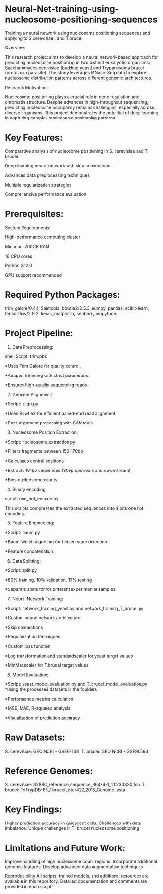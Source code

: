 # Neural-Net-training-using-nucleosome-positioning-sequences
Training a neural network using nucleosome positioning sequences and applying to S.cerevisiae , and T.brucei


Overview:

This research project aims to develop a neural network-based approach for predicting nucleosome positioning in two distinct eukaryotic organisms: Saccharomyces cerevisiae (budding yeast) and Trypanosoma brucei (protozoan parasite). The study leverages MNase-Seq data to explore nucleosome distribution patterns across different genomic architectures.


Research Motivation:

Nucleosome positioning plays a crucial role in gene regulation and chromatin structure. Despite advances in high-throughput sequencing, predicting nucleosome occupancy remains challenging, especially across diverse organisms. This project demonstrates the potential of deep learning in capturing complex nucleosome positioning patterns.


# Key Features:

Comparative analysis of nucleosome positioning in S. cerevisiae and T. brucei

Deep learning neural network with skip connections

Advanced data preprocessing techniques

Multiple regularization strategies

Comprehensive performance evaluation



# Prerequisites:
System Requirements:

High-performance computing cluster

Minimum 700GB RAM

16 CPU cores

Python 3.12.0

GPU support recommended



# Required Python Packages:

trim_galore/0.4.1,
Samtools,
bowtie2/2.5.3,
numpy,
pandas,
scikit-learn,
tensorflow/2.9.2,
keras,
matplotlib,
seaborn,
biopython.


# Project Pipeline:

1. Data Preprocessing:
   
shell Script: trim.pbs

*Uses Trim Galore for quality control,

*Adapter trimming with strict parameters.

*Ensures high-quality sequencing reads


2. Genome Alignment:
   
*Script: align.py

*Uses Bowtie2 for efficient paired-end read alignment

*Post-alignment processing with SAMtools


3. Nucleosome Position Extraction:
   
*Script: nucleosome_extraction.py

*Filters fragments between 150-170bp

*Calculates central positions

*Extracts 161bp sequences (80bp upstream and downstream)

*Bins nucleosome counts


4. Binary encoding:

script: one_hot_encode.py

This scripts compresses the extracted sequences into 4 bits one hot encoding.


5. Feature Engineering:
    
*Script: baum.py

*Baum-Welch algorithm for hidden state detection

*Feature concatenation


6. Data Splitting:
   
*Script: split.py

*80% training, 10% validation, 10% testing

*Separate splits for for different experimental samples.


7. Neural Network Training:
   
*Script: network_training_yeast.py and network_training_T_brucei.py

*Custom neural network architecture

*Skip connections

*Regularization techniques

*Custom loss function

*Log transformation and standardscaler for yeast target values

*MinMaxscaler for T.brucei target values


8. Model Evaluation:
    
*Script: yeast_model_evaluation.py and T_brucei_model_evaluation.py
*using the processed datasets in the foulders

*Performance metrics calculation

*MSE, MAE, R-squared analysis

*Visualization of prediction accuracy


# Raw Datasets:

S. cerevisiae: GEO NCBI - GSE67148, 
T. brucei: GEO NCBI - GSE90593

# Reference Genomes:

S. cerevisiae: S288C_reference_sequence_R64-4-1_20230830.fsa. 
T. brucei: TriTrypDB-68_TbruceiLister427_2018_Genome.fasta

# Key Findings:

Higher prediction accuracy in quiescent cells. Challenges with data imbalance. Unique challenges in T. brucei nucleosome positioning

# Limitations and Future Work:

Improve handling of high nucleosome count regions. Incorporate additional genomic features. Develop advanced data augmentation techniques

Reproducibility
All scripts, trained models, and additional resources are available in this repository. Detailed documentation and comments are provided in each script.


